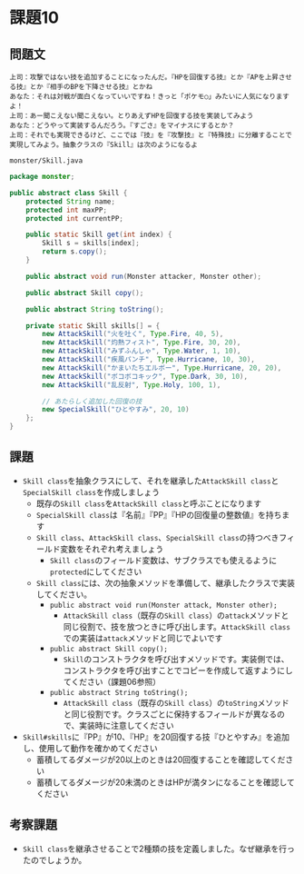 # 課題10

## 問題文

```
上司：攻撃ではない技を追加することになったんだ。『HPを回復する技』とか『APを上昇させる技』とか『相手のBPを下降させる技』とかね
あなた：それは対戦が面白くなっていいですね！きっと「ポケモ○」みたいに人気になりますよ！
上司：あー聞こえない聞こえない。とりあえずHPを回復する技を実装してみよう
あなた：どうやって実装するんだろう。『すごさ』をマイナスにするとか？
上司：それでも実現できるけど、ここでは『技』を『攻撃技』と『特殊技』に分離することで実現してみよう。抽象クラスの『Skill』は次のようになるよ
```

`monster/Skill.java`

```java
package monster;

public abstract class Skill {
    protected String name;
    protected int maxPP;
    protected int currentPP;

    public static Skill get(int index) {
        Skill s = skills[index];
        return s.copy();
    }

    public abstract void run(Monster attacker, Monster other);

    public abstract Skill copy();

    public abstract String toString();

    private static Skill skills[] = {
        new AttackSkill("火を吐く", Type.Fire, 40, 5),
        new AttackSkill("灼熱フィスト", Type.Fire, 30, 20),
        new AttackSkill("みずふんしゃ", Type.Water, 1, 10),
        new AttackSkill("疾風パンチ", Type.Hurricane, 10, 30),
        new AttackSkill("かまいたちエルボー", Type.Hurricane, 20, 20),
        new AttackSkill("ボコボコキック", Type.Dark, 30, 10),
        new AttackSkill("乱反射", Type.Holy, 100, 1),

        // あたらしく追加した回復の技
        new SpecialSkill("ひとやすみ", 20, 10)
    };
}
```


## 課題

- `Skill class`を抽象クラスにして、それを継承した`AttackSkill class`と`SpecialSkill class`を作成しましょう
    - 既存の`Skill class`を`AttackSkill class`と呼ぶことになります
    - `SpecialSkill class`は『名前』『PP』『HPの回復量の整数値』を持ちます
    - `Skill class`、`AttackSkill class`、`SpecialSkill class`の持つべきフィールド変数をそれぞれ考えましょう
        - `Skill class`のフィールド変数は、サブクラスでも使えるように`protected`にしてください
    - `Skill class`には、次の抽象メソッドを準備して、継承したクラスで実装してください。
        - `public abstract void run(Monster attack, Monster other);`
            - `AttackSkill class`（既存の`Skill class`）の`attack`メソッドと同じ役割で、技を放つときに呼び出します。`AttackSkill class`での実装は`attack`メソッドと同じでよいです
        - `public abstract Skill copy();`
            - `Skill`のコンストラクタを呼び出すメソッドです。実装側では、コンストラクタを呼び出すことでコピーを作成して返すようにしてください（課題06参照）
        - `public abstract String toString();`
            - `AttackSkill class`（既存の`Skill class`）の`toString`メソッドと同じ役割です。クラスごとに保持するフィールドが異なるので、実装時に注意してください
- `Skill#skills`に『PP』が10、『HP』を20回復する技『ひとやすみ』を追加し、使用して動作を確かめてください
    - 蓄積してるダメージが20以上のときは20回復することを確認してください
    - 蓄積してるダメージが20未満のときはHPが満タンになることを確認してください

## 考察課題

- `Skill class`を継承させることで2種類の技を定義しました。なぜ継承を行ったのでしょうか。
